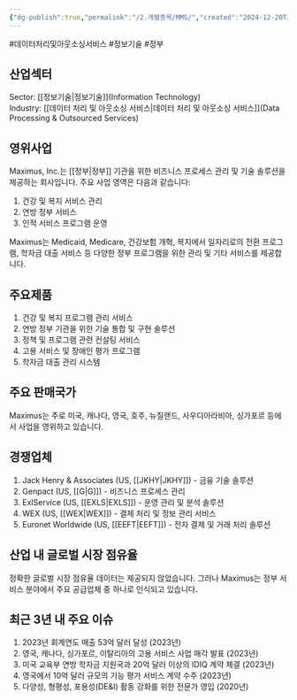 ```yaml
---
{"dg-publish":true,"permalink":"/2.개별종목/MMS/","created":"2024-12-20T21:58:30.778+09:00","updated":"2025-07-29T21:37:04.919+09:00"}
---
```


#데이터처리및아웃소싱서비스 #정보기술 #정부 


## 산업섹터

Sector: [[정보기술\|정보기술]](Information Technology)  
Industry: [[데이터 처리 및 아웃소싱 서비스\|데이터 처리 및 아웃소싱 서비스]](Data Processing & Outsourced Services)

## 영위사업

Maximus, Inc.는 [[정부\|정부]] 기관을 위한 비즈니스 프로세스 관리 및 기술 솔루션을 제공하는 회사입니다. 주요 사업 영역은 다음과 같습니다:

1. 건강 및 복지 서비스 관리
2. 연방 정부 서비스
3. 인적 서비스 프로그램 운영

Maximus는 Medicaid, Medicare, 건강보험 개혁, 복지에서 일자리로의 전환 프로그램, 학자금 대출 서비스 등 다양한 정부 프로그램을 위한 관리 및 기타 서비스를 제공합니다.

## 주요제품

1. 건강 및 복지 프로그램 관리 서비스
2. 연방 정부 기관을 위한 기술 통합 및 구현 솔루션
3. 정책 및 프로그램 관련 컨설팅 서비스
4. 고용 서비스 및 장애인 평가 프로그램
5. 학자금 대출 관리 시스템

## 주요 판매국가

Maximus는 주로 미국, 캐나다, 영국, 호주, 뉴질랜드, 사우디아라비아, 싱가포르 등에서 사업을 영위하고 있습니다.

## 경쟁업체

1. Jack Henry & Associates (US, [[JKHY\|JKHY]]) - 금융 기술 솔루션
2. Genpact (US, [[G\|G]]) - 비즈니스 프로세스 관리
3. ExlService (US, [[EXLS\|EXLS]]) - 운영 관리 및 분석 솔루션
4. WEX (US, [[WEX\|WEX]]) - 결제 처리 및 정보 관리 서비스
5. Euronet Worldwide (US, [[EEFT\|EEFT]]) - 전자 결제 및 거래 처리 솔루션

## 산업 내 글로벌 시장 점유율

정확한 글로벌 시장 점유율 데이터는 제공되지 않았습니다. 그러나 Maximus는 정부 서비스 분야에서 주요 공급업체 중 하나로 인식되고 있습니다.

## 최근 3년 내 주요 이슈

1. 2023년 회계연도 매출 53억 달러 달성 (2023년)
2. 영국, 캐나다, 싱가포르, 이탈리아의 고용 서비스 사업 매각 발표 (2023년)
3. 미국 교육부 연방 학자금 지원국과 20억 달러 이상의 IDIQ 계약 체결 (2023년)
4. 영국에서 10억 달러 규모의 기능 평가 서비스 계약 수주 (2023년)
5. 다양성, 형평성, 포용성(DE&I) 활동 강화를 위한 전문가 영입 (2020년)